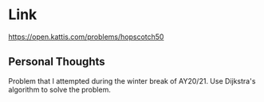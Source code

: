 # Link

https://open.kattis.com/problems/hopscotch50

## Personal Thoughts

Problem that I attempted during the winter break of AY20/21. Use Dijkstra's algorithm to solve the problem.

